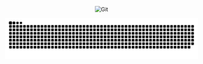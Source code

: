 
<div align="center">

<p>
  <img alt="Git" src="https://img.shields.io/badge/git-%23F05033.svg?style=for-the-badge&logo=git&logoColor=white"/>
</p>

<picture>
  <source media="(prefers-color-scheme: dark)" srcset="https://raw.githubusercontent.com/UTkbxRME7c9C/UTkbxRME7c9C/output/snake-dark.svg" />
  <source media="(prefers-color-scheme: light)" srcset="https://raw.githubusercontent.com/UTkbxRME7c9C/UTkbxRME7c9C/output/snake.svg" />
  <img alt="github-snake" src="https://raw.githubusercontent.com/UTkbxRME7c9C/UTkbxRME7c9C/output/snake.svg" />
</picture>
